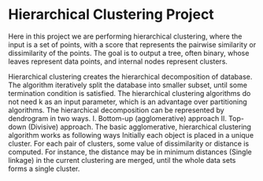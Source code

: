# Hierarchical Clustering Project


Here in this project we are performing hierarchical clustering, where the input is a set of points, with a score that represents the pairwise similarity or dissimilarity of the points. The goal is to output a tree, often binary, whose leaves represent data points, and internal nodes represent clusters.


Hierarchical clustering creates the hierarchical decomposition of database. The algorithm iteratively split the database into smaller subset, until some termination condition is satisfied. The hierarchical clustering algorithms do not need k as an input parameter, which is an advantage over partitioning algorithms. The hierarchical decomposition can be represented by dendrogram in two ways.
I. Bottom-up (agglomerative) approach
II. Top-down (Divisive) approach.
The basic agglomerative, hierarchical clustering algorithm works as following ways Initially each object is placed in a unique cluster. For each pair of clusters, some value of dissimilarity or distance is computed. For instance, the distance may be in minimum distances (Single linkage) in the current clustering are merged, until the whole data sets forms a single cluster.
